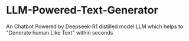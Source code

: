 # LLM-Powered-Text-Generator
An  Chatbot Powered by Deepseek-R1 distilled  model LLM which helps to "Generate human Like Text" within seconds
